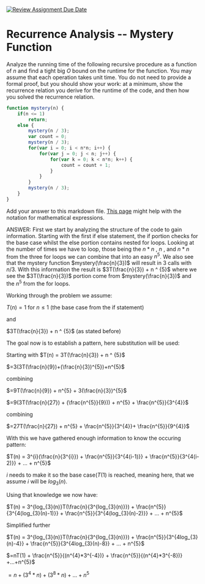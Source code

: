 [![Review Assignment Due Date](https://classroom.github.com/assets/deadline-readme-button-24ddc0f5d75046c5622901739e7c5dd533143b0c8e959d652212380cedb1ea36.svg)](https://classroom.github.com/a/OlW38W4k)
# Recurrence Analysis -- Mystery Function

Analyze the running time of the following recursive procedure as a function of
$n$ and find a tight big $O$ bound on the runtime for the function. You may
assume that each operation takes unit time. You do not need to provide a formal
proof, but you should show your work: at a minimum, show the recurrence relation
you derive for the runtime of the code, and then how you solved the recurrence
relation.

```javascript
function mystery(n) {
    if(n <= 1)
        return;
    else {
        mystery(n / 3);
        var count = 0;
        mystery(n / 3);
        for(var i = 0; i < n*n; i++) {
            for(var j = 0; j < n; j++) {
                for(var k = 0; k < n*n; k++) {
                    count = count + 1;
                }
            }
        }
        mystery(n / 3);
    }
}
```

Add your answer to this markdown file. [This
page](https://docs.github.com/en/get-started/writing-on-github/working-with-advanced-formatting/writing-mathematical-expressions)
might help with the notation for mathematical expressions.

ANSWER:
First we start by analyzing the structure of the code to gain information. Starting with the first if else statement, the if portion checks for the base case whilst the else portion contains nested for loops. Looking at the number of times we have to loop, those being the $n* n$ , $n$ , and $n*n$ from the three for loops we can combine that into an easy $n^{5}$. We also see that the mystery function $mystery(\frac{n}{3})$ will result in 3 calls with $n / 3$. With this information the result is $3T(\frac{n}{3}) + n ^ {5}$ where we see the $3T(\frac{n}{3})$ portion come from $mystery(\frac{n}{3})$ and the $n^{5}$ from the for loops.

Working through the problem we assume:

$T(n) = 1$ for $n \le 1$ (the base case from the if statement)

and

$3T(\frac{n}{3}) + n ^ {5}$ (as stated before)

The goal now is to establish a pattern, here substitution will be used:

Starting with $T(n) = 3T(\frac{n}{3}) + n ^ {5}$


$=3(3T(\frac{n}{9})+(\frac{n}{3})^{5})+n^{5}$

combining

$=9T(\frac{n}{9}) + n^{5} + 3(\frac{n}{3})^{5}$

$=9(3T(\frac{n}{27}) + (\frac{n^{5}}{9})) + n^{5} + \frac{n^{5}}{3^{4}}$

combining

$=27T(\frac{n}{27}) + n^{5} + \frac{n^{5}}{3^{4}}+ \frac{n^{5}}{9^{4}}$

With this we have gathered enough information to know the occuring pattern:

$T(n) = 3^{i}(\frac{n}{3^{i}}) + \frac{n^{5}}{3^{4(i-1)}} + \frac{n^{5}}{3^{4(i-2)}} + ... + n^{5}$

$i$ needs to make it so the base case($T(1)$ is reached, meaning here, that we assume $i$ will be $log_{3}(n)$.

Using that knowledge we now have:

$T(n) = 3^{log_{3}(n)}T(\frac{n}{3^{log_{3}(n)}}) + \frac{n^{5}}{3^{4(log_{3}(n)-1)}} + \frac{n^{5}}{3^{4(log_{3}(n)-2)}} + ... + n^{5}$

Simplified further

$T(n) = 3^{log_{3}(n)}T(\frac{n}{3^{log_{3}(n)}}) + \frac{n^{5}}{3^{4log_{3}(n)-4}} + \frac{n^{5}}{3^{4log_{3}(n)-8}} + ... + n^{5}$

$=nT(1) + \frac{n^{5}}{(n^{4}*3^{-4})} + \frac{n^{5}}{(n^{4}*3^{-8})} +...+n^{5}$

$=n+(3^{4}*n)+(3^{8}*n)+...+n^{5}$
